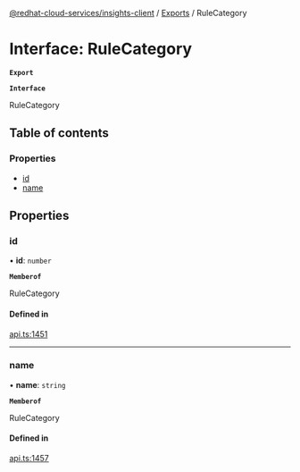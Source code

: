[@redhat-cloud-services/insights-client](../README.md) / [Exports](../modules.md) / RuleCategory

# Interface: RuleCategory

**`Export`**

**`Interface`**

RuleCategory

## Table of contents

### Properties

- [id](RuleCategory.md#id)
- [name](RuleCategory.md#name)

## Properties

### id

• **id**: `number`

**`Memberof`**

RuleCategory

#### Defined in

[api.ts:1451](https://github.com/RedHatInsights/javascript-clients/blob/master/packages/insights/api.ts#L1451)

___

### name

• **name**: `string`

**`Memberof`**

RuleCategory

#### Defined in

[api.ts:1457](https://github.com/RedHatInsights/javascript-clients/blob/master/packages/insights/api.ts#L1457)
